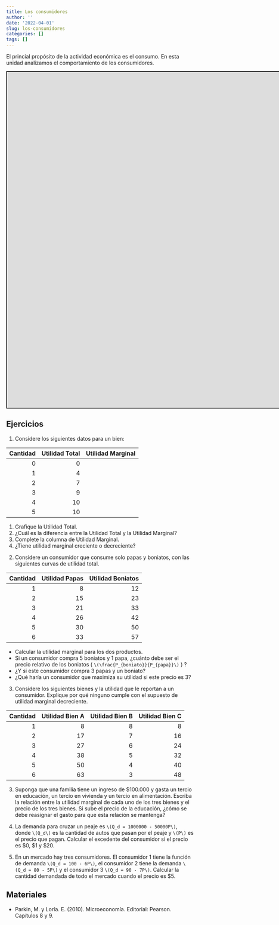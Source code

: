 ```yaml
---
title: Los consumidores
author: ''
date: '2022-04-01'
slug: los-consumidores
categories: []
tags: []
---
```


<script src="{{< blogdown/postref >}}index_files/fitvids/fitvids.min.js"></script>
<script src="{{< blogdown/postref >}}index_files/kePrint/kePrint.js"></script>
<link href="{{< blogdown/postref >}}index_files/bsTable/bootstrapTable.min.css" rel="stylesheet" />
<script src="{{< blogdown/postref >}}index_files/kePrint/kePrint.js"></script>
<link href="{{< blogdown/postref >}}index_files/bsTable/bootstrapTable.min.css" rel="stylesheet" />
<script src="{{< blogdown/postref >}}index_files/kePrint/kePrint.js"></script>

<link href="{{< blogdown/postref >}}index_files/bsTable/bootstrapTable.min.css" rel="stylesheet" />

El princial propósito de la actividad económica es el consumo. En esta unidad analizamos el comportamiento de los consumidores.

<div class="shareagain" style="min-width:300px;margin:1em auto;">
<iframe src="https://slides-consumidores.netlify.app/" width="1600" height="900" style="border:2px solid currentColor;" loading="lazy" allowfullscreen></iframe>
<script>fitvids('.shareagain', {players: 'iframe'});</script>
</div>

## Ejercicios

1.  Considere los siguientes datos para un bien:

<table class="table table-striped table-hover" style="margin-left: auto; margin-right: auto;">
<thead>
<tr>
<th style="text-align:right;">
Cantidad
</th>
<th style="text-align:right;">
Utilidad Total
</th>
<th style="text-align:left;">
Utilidad Marginal
</th>
</tr>
</thead>
<tbody>
<tr>
<td style="text-align:right;">
0
</td>
<td style="text-align:right;">
0
</td>
<td style="text-align:left;">
</td>
</tr>
<tr>
<td style="text-align:right;">
1
</td>
<td style="text-align:right;">
4
</td>
<td style="text-align:left;">
</td>
</tr>
<tr>
<td style="text-align:right;">
2
</td>
<td style="text-align:right;">
7
</td>
<td style="text-align:left;">
</td>
</tr>
<tr>
<td style="text-align:right;">
3
</td>
<td style="text-align:right;">
9
</td>
<td style="text-align:left;">
</td>
</tr>
<tr>
<td style="text-align:right;">
4
</td>
<td style="text-align:right;">
10
</td>
<td style="text-align:left;">
</td>
</tr>
<tr>
<td style="text-align:right;">
5
</td>
<td style="text-align:right;">
10
</td>
<td style="text-align:left;">
</td>
</tr>
</tbody>
</table>

1.  Grafique la Utilidad Total.
2.  ¿Cuál es la diferencia entre la Utilidad Total y la Utilidad Marginal?
3.  Complete la columna de Utilidad Marginal.
4.  ¿Tiene utilidad marginal creciente o decreciente?

<!-- -->

2.  Considere un consumidor que consume solo papas y boniatos, con las siguientes curvas de utilidad total.

<table class="table table-striped table-hover" style="margin-left: auto; margin-right: auto;">
<thead>
<tr>
<th style="text-align:right;">
Cantidad
</th>
<th style="text-align:right;">
Utilidad Papas
</th>
<th style="text-align:right;">
Utilidad Boniatos
</th>
</tr>
</thead>
<tbody>
<tr>
<td style="text-align:right;">
1
</td>
<td style="text-align:right;">
8
</td>
<td style="text-align:right;">
12
</td>
</tr>
<tr>
<td style="text-align:right;">
2
</td>
<td style="text-align:right;">
15
</td>
<td style="text-align:right;">
23
</td>
</tr>
<tr>
<td style="text-align:right;">
3
</td>
<td style="text-align:right;">
21
</td>
<td style="text-align:right;">
33
</td>
</tr>
<tr>
<td style="text-align:right;">
4
</td>
<td style="text-align:right;">
26
</td>
<td style="text-align:right;">
42
</td>
</tr>
<tr>
<td style="text-align:right;">
5
</td>
<td style="text-align:right;">
30
</td>
<td style="text-align:right;">
50
</td>
</tr>
<tr>
<td style="text-align:right;">
6
</td>
<td style="text-align:right;">
33
</td>
<td style="text-align:right;">
57
</td>
</tr>
</tbody>
</table>

-   Calcular la utilidad marginal para los dos productos.
-   Si un consumidor compra 5 boniatos y 1 papa, ¿cuánto debe ser el precio relativo de los boniatos ( `\(\frac{P_{boniato}}{P_{papa}}\)` ) ?
-   ¿Y si este consumidor compra 3 papas y un boniato?
-   ¿Qué haría un consumidor que maximiza su utilidad si este precio es 3?

3.  Considere los siguientes bienes y la utilidad que le reportan a un consumidor. Explique por qué ninguno cumple con el supuesto de utilidad marginal decreciente.

<table class="table table-striped table-hover" style="margin-left: auto; margin-right: auto;">
<thead>
<tr>
<th style="text-align:right;">
Cantidad
</th>
<th style="text-align:right;">
Utilidad Bien A
</th>
<th style="text-align:right;">
Utilidad Bien B
</th>
<th style="text-align:right;">
Utilidad Bien C
</th>
</tr>
</thead>
<tbody>
<tr>
<td style="text-align:right;">
1
</td>
<td style="text-align:right;">
8
</td>
<td style="text-align:right;">
8
</td>
<td style="text-align:right;">
8
</td>
</tr>
<tr>
<td style="text-align:right;">
2
</td>
<td style="text-align:right;">
17
</td>
<td style="text-align:right;">
7
</td>
<td style="text-align:right;">
16
</td>
</tr>
<tr>
<td style="text-align:right;">
3
</td>
<td style="text-align:right;">
27
</td>
<td style="text-align:right;">
6
</td>
<td style="text-align:right;">
24
</td>
</tr>
<tr>
<td style="text-align:right;">
4
</td>
<td style="text-align:right;">
38
</td>
<td style="text-align:right;">
5
</td>
<td style="text-align:right;">
32
</td>
</tr>
<tr>
<td style="text-align:right;">
5
</td>
<td style="text-align:right;">
50
</td>
<td style="text-align:right;">
4
</td>
<td style="text-align:right;">
40
</td>
</tr>
<tr>
<td style="text-align:right;">
6
</td>
<td style="text-align:right;">
63
</td>
<td style="text-align:right;">
3
</td>
<td style="text-align:right;">
48
</td>
</tr>
</tbody>
</table>

3.  Suponga que una familia tiene un ingreso de \$100.000 y gasta un tercio en educación, un tercio en vivienda y un tercio en alimentación. Escriba la relación entre la utilidad marginal de cada uno de los tres bienes y el precio de los tres bienes. Si sube el precio de la educación, ¿cómo se debe reasignar el gasto para que esta relación se mantenga?

4.  La demanda para cruzar un peaje es `\(Q_d = 1000000 - 50000P\)`, donde `\(Q_d\)` es la cantidad de autos que pasan por el peaje y `\(P\)` es el precio que pagan. Calcular el excedente del consumidor si el precio es \$0, \$1 y \$20.

5.  En un mercado hay tres consumidores. El consumidor 1 tiene la función de demanda `\(Q_d = 100 - 6P\)`, el consumidor 2 tiene la demanda `\(Q_d = 80 - 5P\)` y el consumidor 3 `\(Q_d = 90 - 7P\)`. Calcular la cantidad demandada de todo el mercado cuando el precio es \$5.

## Materiales

-   Parkin, M. y Loría. E. (2010). Microeconomía. Editorial: Pearson. Capítulos 8 y 9.
